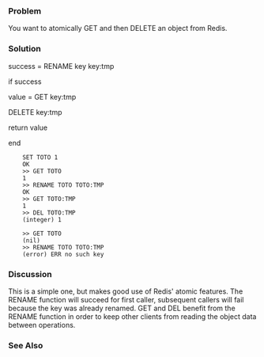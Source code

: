 ### Problem

You want to atomically GET and then DELETE an object from Redis.

### Solution

success = RENAME key key:tmp

if success

  value = GET key:tmp

  DELETE key:tmp

  return value

end


        SET TOTO 1
        OK
        >> GET TOTO
        1
        >> RENAME TOTO TOTO:TMP
        OK
        >> GET TOTO:TMP
        1
        >> DEL TOTO:TMP
        (integer) 1

        >> GET TOTO
        (nil)
        >> RENAME TOTO TOTO:TMP
        (error) ERR no such key

### Discussion

This is a simple one, but makes good use of Redis' atomic features. The RENAME function will succeed for first caller, subsequent callers will fail because the key was already renamed. GET and DEL benefit from the RENAME function in order to keep other clients from reading the object data between operations.

### See Also

